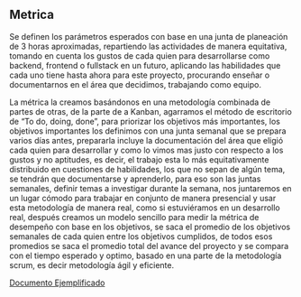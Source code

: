 ## Metrica
Se definen los parámetros esperados con base en una junta de planeación de 3 horas aproximadas, repartiendo las actividades de manera equitativa, tomando en cuenta los gustos de cada quien para desarrollarse como backend, frontend o fullstack en un futuro, aplicando las habilidades que cada uno tiene hasta ahora para este proyecto, procurando enseñar o documentarnos en el área que decidimos, trabajando como equipo. 

La métrica la creamos basándonos en una metodología combinada de partes de otras, de la parte de a Kanban, agarramos el método de escritorio de “To do, doing, done”, para priorizar los objetivos más importantes, los objetivos importantes los definimos con una junta semanal que se prepara varios días antes, prepararla incluye la documentación del área que eligió cada quien para desarrollar y como lo vimos mas justo con respecto a los gustos y no aptitudes, es decir, el trabajo esta lo más equitativamente distribuido en cuestiones de habilidades, los que no sepan de algún tema, se tendrán que documentarse y aprenderlo, para eso son las juntas semanales, definir temas a investigar durante la semana, nos juntaremos en un lugar cómodo para trabajar en conjunto de manera presencial y usar esta metodología de manera real, como si estuviéramos en un desarrollo real, después creamos un modelo sencillo para medir la métrica de desempeño con base en los objetivos, se saca el promedio de los objetivos semanales de cada quien entre los objetivos cumplidos, de todos esos promedios se saca el promedio total del avance del proyecto y se compara con el tiempo esperado y optimo, basado en una parte de la metodología scrum, es decir metodología ágil y eficiente.

[Documento Ejemplificado](https://github.com/AldebaranLP/RepoCode-Pain_PE/blob/master/Materiales/M%C3%A9tricaPropuesta.xlsx)
